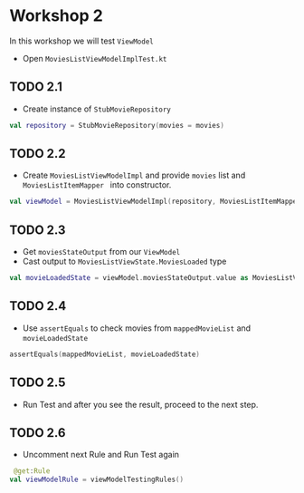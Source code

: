 # Workshop 2

In this workshop we will test `ViewModel`

- Open `MoviesListViewModelImplTest.kt`

## TODO 2.1

- Create instance of `StubMovieRepository`

```kotlin
val repository = StubMovieRepository(movies = movies)
```

## TODO 2.2

- Create `MoviesListViewModelImpl` and provide `movies` list and `MoviesListItemMapper ` into
  constructor.

```kotlin
val viewModel = MoviesListViewModelImpl(repository, MoviesListItemMapper())
```

## TODO 2.3

- Get `moviesStateOutput` from our `ViewModel`
- Cast output to `MoviesListViewState.MoviesLoaded` type

```kotlin
val movieLoadedState = viewModel.moviesStateOutput.value as MoviesListViewState.MoviesLoaded
```

## TODO 2.4

- Use `assertEquals` to check movies from `mappedMovieList` and `movieLoadedState`

```kotlin
assertEquals(mappedMovieList, movieLoadedState)
```

## TODO 2.5

- Run Test and after you see the result, proceed to the next step.

## TODO 2.6

- Uncomment next Rule and Run Test again

```kotlin
 @get:Rule
val viewModelRule = viewModelTestingRules()
```



